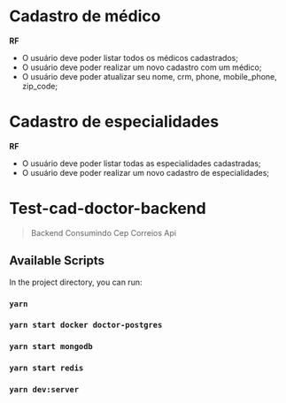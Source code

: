 # Cadastro de médico

**RF**

- O usuário deve poder listar todos os médicos cadastrados;
- O usuário deve poder realizar um novo cadastro com um médico;
- O usuário deve poder atualizar seu nome, crm, phone, mobile_phone, zip_code;


# Cadastro de especialidades
**RF**

- O usuário deve poder listar todas as especialidades cadastradas;
- O usuário deve poder realizar um novo cadastro de especialidades;

# Test-cad-doctor-backend

> Backend Consumindo  Cep Correios Api


## Available Scripts

In the project directory, you can run:

### `yarn`

### `yarn start docker doctor-postgres`
### `yarn start mongodb`
### `yarn start redis`

### `yarn dev:server`


